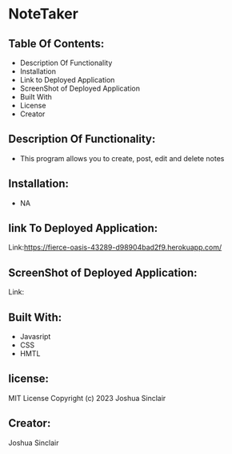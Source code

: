 # NoteTaker
## Table Of Contents:
- Description Of Functionality
- Installation
- Link to Deployed Application
- ScreenShot of Deployed Application
- Built With
- License
- Creator
## Description Of Functionality:
-  This program allows you to create, post, edit and delete notes
## Installation:
- NA
## link To Deployed Application:
Link:https://fierce-oasis-43289-d98904bad2f9.herokuapp.com/
## ScreenShot of Deployed Application:
Link: 
## Built With:
- Javasript
- CSS
- HMTL
## license:
MIT License
Copyright (c) 2023 Joshua Sinclair
## Creator:
Joshua Sinclair
